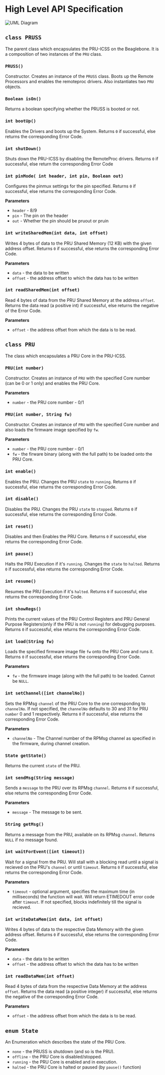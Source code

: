 # High Level API Specification

![UML Diagram](https://raw.githubusercontent.com/MuneebMohammed/PRUSS-Bindings/master/Documentation/uml.png)
 
## `class PRUSS`
The parent class which encapsulates the PRU-ICSS on the Beaglebone. It is a composition of two instances of the `PRU` class.
### `PRUSS()`
Constructor. Creates an instance of the `PRUSS` class. Boots up the Remote Processors and enables the remoteproc drivers. Also instantiates two `PRU` objects.
### `Boolean isOn()`
Returns a boolean specifying whether the PRUSS is booted or not.
### `int bootUp()`
Enables the Drivers and boots up the System. Returns `0` if successful, else returns the corresponding Error Code.
### `int shutDown()`
Shuts down the PRU-ICSS by disabling the RemoteProc drivers. Returns `0` if successful, else return the corresponding Error Code
### `int pinMode( int header, int pin, Boolean out)`
Configures the pinmux settings for the pin specified. Returns `0` if successful, else returns the corresponding Error Code.

**Parameters**
* `header` - 8/9
* `pin` - The pin on the header
* `out` - Whether the pin should be pruout or pruin
### `int writeSharedMem(int data, int offset)`
Writes 4 bytes of data to the PRU Shared Memory (12 KB) with the given address offset. Returns `0` if successful, else returns the corresponding Error Code.

**Parameters**
* `data` - the data to be written
* `offset` - the address offset to which the data has to be written

### `int readSharedMem(int offset)`
Read 4 bytes of data from the PRU Shared Memory at the address `offset`. Returns the data read (a positive int) if successful, else returns the negative of the Error Code.

**Parameters**
* `offset` - the address offset from which the data is to be read.

## `class PRU`
The class which encapsulates a PRU Core in the PRU-ICSS.
### `PRU(int number)`
Constructor. Creates an instance of `PRU` with the specified Core number (can be 0 or 1 only) and enables the PRU Core.

**Parameters**
* `number` - the PRU core number - 0/1

### `PRU(int number, String fw)`
Constructor. Creates an instance of `PRU` with the specified Core number and also loads the firmware image specified by `fw`.

**Parameters**
* `number` - the PRU core number - 0/1
* `fw` - the firware binary (along with the full path) to be loaded onto the PRU Core.

### `int enable()`
Enables the PRU. Changes the PRU `state` to `running`. Returns `0` if successful, else returns the corresponding Error Code.

### `int disable()`
Disables the PRU. Changes the PRU `state` to `stopped`. Returns `0` if successful, else returns the corresponding Error Code.

### `int reset()`
Disables and then Enables the PRU Core. Returns `0` if successful, else returns the corresponding Error Code.

### `int pause()`
Halts the PRU Execution if it's `running`. Changes the `state` to `halted`. Returns `0` if successful, else returns the corresponding Error Code.

### `int resume()`
Resumes the PRU Execution if it's `halted`. Returns `0` if successful, else returns the corresponding Error Code.

### `int showRegs()`
Prints the current values of the PRU Control Registers and PRU General Purpose Registers(only if the PRU is not `running`) for debugging purposes. Returns `0` if successful, else returns the corresponding Error Code.

### `int load(String fw)`
Loads the specified firmware image file `fw` onto the PRU Core and runs it. Returns `0` if successful, else returns the corresponding Error Code.

**Parameters**
* `fw` - the firmware image (along with the full path) to be loaded. Cannot be `NULL`.

### `int setChannel([int channelNo])`
Sets the RPMsg `channel` of the PRU Core to the one corresponding to `channelNo`. If not specified, the `channelNo` defaults to 30 and 31 for PRU `number` 0 and 1 respectively. Returns `0` if successful, else returns the corresponding Error Code.

**Parameters**
* `channelNo` - The Channel number of the RPMsg channel as specified in the firmware, during channel creation.

### `State getState()`
Returns the current `state` of the PRU.

### `int sendMsg(String message)`
Sends a `message` to the PRU over its RPMsg `channel`. Returns `0` if successful, else returns the corresponding Error Code.

**Parameters**
* `message` - The message to be sent.

### `String getMsg()`
Returns a message from the PRU, available on its RPMsg `channel`. Returns `NULL` if no message found.

### `int waitForEvent([int timeout])`
Wait for a signal from the PRU. Will stall with a blocking read until a signal is recieved on the PRU's `channel` or until `timeout`. Returns `0` if successful, else returns the corresponding Error Code.

**Parameters**
* `timeout` - optional argument, specifies the maximum time (in milliseconds) the function will wait. Will return ETIMEDOUT error code after `timeout`. If not specified, blocks indefinitely till the signal is recieved.

### `int writeDataMem(int data, int offset)`
Writes 4 bytes of data to the respective Data Memory with the given address offset. Returns `0` if successful, else returns the corresponding Error Code.

**Parameters**
* `data` - the data to be written
* `offset` - the address offset to which the data has to be written

### `int readDataMem(int offset)`
Read 4 bytes of data from the respective Data Memory at the address `offset`. Returns the data read (a positive integer) if successful, else returns the negative of the corresponding Error Code.

**Parameters**
* `offset` - the address offset from which the data is to be read.

## `enum State`
An Enumeration which describes the state of the PRU Core.
* `none` - the PRUSS is shutdown (and so is the PRU).
* `offline` - the PRU Core is disabled/stopped.
* `running` - the PRU Core is enabled and in execution.
* `halted` - the PRU Core is halted or paused (by `pause()` function)
